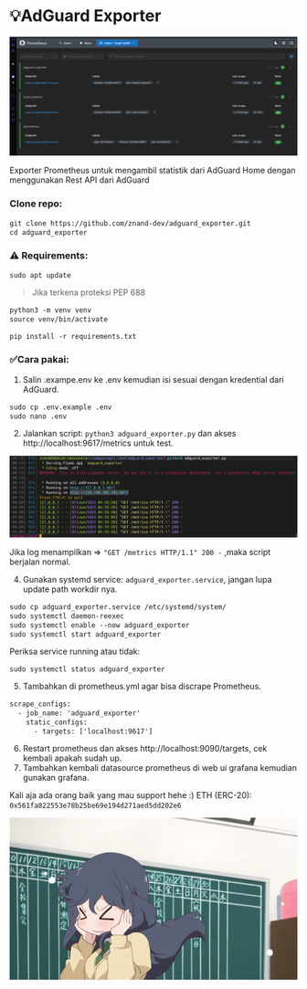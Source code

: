 # 💡AdGuard Exporter

![running script](./assets/targets.png)

Exporter Prometheus untuk mengambil statistik dari AdGuard Home dengan menggunakan Rest API dari AdGuard
### Clone repo:
```
git clone https://github.com/znand-dev/adguard_exporter.git
cd adguard_exporter
```
### ⚠️ Requirements:
``` 
sudo apt update
```
> Jika terkena proteksi PEP 688
```
python3 -m venv venv 
source venv/bin/activate
```
```
pip install -r requirements.txt
```

### ✅Cara pakai:

1. Salin .exampe.env ke .env kemudian isi sesuai dengan kredential dari AdGuard.
```
sudo cp .env.example .env
sudo nano .env
```

2. Jalankan script: `python3 adguard_exporter.py` dan akses http://localhost:9617/metrics untuk test. 

![ScriptTest](./assets/scriptest.png)

Jika log menampilkan => ```"GET /metrics HTTP/1.1" 200 -``` ,maka script berjalan normal.

4. Gunakan systemd service: `adguard_exporter.service`, jangan lupa update path workdir nya. 
```
sudo cp adguard_exporter.service /etc/systemd/system/
sudo systemctl daemon-reexec
sudo systemctl enable --now adguard_exporter
sudo systemctl start adguard_exporter
```

Periksa service running atau tidak:
```
sudo systemctl status adguard_exporter
```

5. Tambahkan di prometheus.yml agar bisa discrape Prometheus.

```
scrape_configs:
  - job_name: 'adguard_exporter'
    static_configs:
      - targets: ['localhost:9617']
``` 
6. Restart prometheus dan akses http://localhost:9090/targets, cek kembali apakah sudah up.
7. Tambahkan kembali datasource prometheus di web ui grafana kemudian gunakan grafana. 

Kali aja ada orang baik yang mau support hehe :)
ETH (ERC-20): ```0x561fa822553e78b25be69e194d271aed5dd202e6```

![Animated](./assets/animated.gif)
